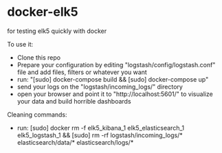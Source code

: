 # docker-elk5
for testing elk5 quickly with docker

To use it:

- Clone this repo
- Prepare your configuration by editing "logstash/config/logstash.conf" file and add files, filters or whatever you want
- run: "[sudo] docker-compose build && [sudo] docker-compose up"
- send your logs on the "logstash/incoming_logs/" directory
- open your browser and point it to "http://localhost:5601/" to visualize your data and build horrible dashboards

Cleaning commands:
- run: [sudo] docker rm -f elk5_kibana_1 elk5_elasticsearch_1 elk5_logstash_1 && [sudo] rm -rf logstash/incoming_logs/* elasticsearch/data/* elasticsearch/logs/* 
